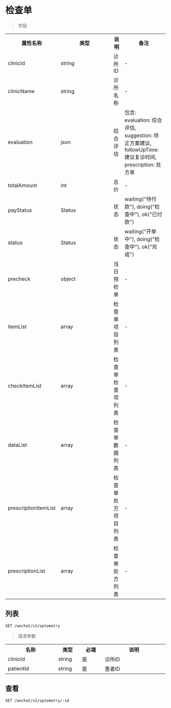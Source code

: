 # 检查单

> 字段

<table>
    <tr>
        <th style="width:150px;">属性名称</th>
        <th style="width:150px;">类型</th>
        <th>说明</th>
        <th>备注</th>
    </tr>
    <tr>
        <td>clinicId</td>
        <td>string</td>
        <td>诊所ID</td>
        <td>-</td>
    </tr>
    <tr>
        <td>clinicName</td>
        <td>string</td>
        <td>诊所名称</td>
        <td>-</td>
    </tr>
    <tr>
        <td>evaluation</td>
        <td>json</td>
        <td>综合评估</td>
        <td>包含: evaluation: 综合评估, suggestion: 矫正方案建议, followUpTime: 建议复诊时间, prescription: 处方单</td>
    </tr>
    <tr>
        <td>totalAmount</td>
        <td>int</td>
        <td>总价</td>
        <td>-</td>
    </tr>
    <tr>
        <td>payStatus</td>
        <td>Status</td>
        <td>状态</td>
        <td>waiting("待付款"), doing("检查中"), ok("已付款")</td>
    </tr>
    <tr>
        <td>status</td>
        <td>Status</td>
        <td>状态</td>
        <td>waiting("开单中"), doing("检查中"), ok("完成")</td>
    </tr>
    <tr>
        <td>precheck</td>
        <td>object</td>
        <td>当日预检单</td>
        <td>-</td>
    </tr>
    <tr>
        <td>itemList</td>
        <td>array</td>
        <td>检查单项目列表</td>
        <td>-</td>
    </tr>
    <tr>
        <td>checkItemList</td>
        <td>array</td>
        <td>检查单检查项列表</td>
        <td>-</td>
    </tr>
    <tr>
        <td>dataList</td>
        <td>array</td>
        <td>检查单数据列表</td>
        <td>-</td>
    </tr>
    <tr>
        <td>prescriptionItemList</td>
        <td>array</td>
        <td>检查单处方项目列表</td>
        <td>-</td>
    </tr>
    <tr>
        <td>prescriptionList</td>
        <td>array</td>
        <td>检查单处方列表</td>
        <td>-</td>
    </tr>
</table>

## 列表

```
GET /wechat/v1/optometry
```

>请求参数
<table>
    <tr>
        <th style="width:150px;">名称</th>
        <th style="width:60px;">类型</th>
        <th style="width:60px;">必填</th>
        <th style="width:200px;">说明</th>
    </tr>
    <tr>
        <td>clinicId</td>
        <td>string</td>
        <td>是</td>
        <td>诊所ID</td>
    </tr>
    <tr>
        <td>patientId</td>
        <td>string</td>
        <td>是</td>
        <td>患者ID</td>
    </tr>
</table>

## 查看

```
GET /wechat/v1/optometry/:id
```